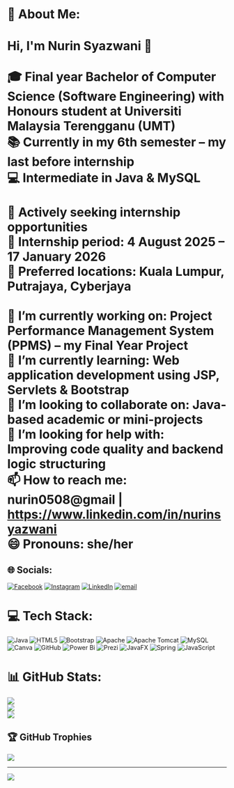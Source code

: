 # 💫 About Me:
# Hi, I'm Nurin Syazwani 👋<br><br>🎓 Final year Bachelor of Computer Science (Software Engineering) with Honours student at Universiti Malaysia Terengganu (UMT) <br>📚 Currently in my 6th semester – my last before internship  <br>💻 Intermediate in Java & MySQL<br><br>🌟 **Actively seeking internship opportunities**<br>📅 Internship period: **4 August 2025 – 17 January 2026**  <br>📍 Preferred locations: **Kuala Lumpur, Putrajaya, Cyberjaya**<br><br>🔭 I’m currently working on: Project Performance Management System (PPMS) – my Final Year Project  <br>🌱 I’m currently learning: Web application development using JSP, Servlets & Bootstrap  <br>👯 I’m looking to collaborate on: Java-based academic or mini-projects  <br>🤔 I’m looking for help with: Improving code quality and backend logic structuring  <br>📫 How to reach me: nurin0508@gmail | https://www.linkedin.com/in/nurinsyazwani<br>😄 Pronouns: she/her 


## 🌐 Socials:
[![Facebook](https://img.shields.io/badge/Facebook-%231877F2.svg?logo=Facebook&logoColor=white)](https://facebook.com/NurinSyazwani) [![Instagram](https://img.shields.io/badge/Instagram-%23E4405F.svg?logo=Instagram&logoColor=white)](https://instagram.com/nrin_syaz) [![LinkedIn](https://img.shields.io/badge/LinkedIn-%230077B5.svg?logo=linkedin&logoColor=white)](https://linkedin.com/in/nurinsyazwani) [![email](https://img.shields.io/badge/Email-D14836?logo=gmail&logoColor=white)](mailto:nurin0508@gmail.com) 

# 💻 Tech Stack:
![Java](https://img.shields.io/badge/java-%23ED8B00.svg?style=for-the-badge&logo=openjdk&logoColor=white) ![HTML5](https://img.shields.io/badge/html5-%23E34F26.svg?style=for-the-badge&logo=html5&logoColor=white) ![Bootstrap](https://img.shields.io/badge/bootstrap-%238511FA.svg?style=for-the-badge&logo=bootstrap&logoColor=white) ![Apache](https://img.shields.io/badge/apache-%23D42029.svg?style=for-the-badge&logo=apache&logoColor=white) ![Apache Tomcat](https://img.shields.io/badge/apache%20tomcat-%23F8DC75.svg?style=for-the-badge&logo=apache-tomcat&logoColor=black) ![MySQL](https://img.shields.io/badge/mysql-4479A1.svg?style=for-the-badge&logo=mysql&logoColor=white) ![Canva](https://img.shields.io/badge/Canva-%2300C4CC.svg?style=for-the-badge&logo=Canva&logoColor=white) ![GitHub](https://img.shields.io/badge/github-%23121011.svg?style=for-the-badge&logo=github&logoColor=white) ![Power Bi](https://img.shields.io/badge/power_bi-F2C811?style=for-the-badge&logo=powerbi&logoColor=black) ![Prezi](https://img.shields.io/badge/Prezi-%23000000.svg?style=for-the-badge&logo=Prezi&logoColor=white) ![JavaFX](https://img.shields.io/badge/javafx-%23FF0000.svg?style=for-the-badge&logo=javafx&logoColor=white) ![Spring](https://img.shields.io/badge/spring-%236DB33F.svg?style=for-the-badge&logo=spring&logoColor=white) ![JavaScript](https://img.shields.io/badge/javascript-%23323330.svg?style=for-the-badge&logo=javascript&logoColor=%23F7DF1E)
# 📊 GitHub Stats:
![](https://github-readme-stats.vercel.app/api?username=nurynsyaz&theme=tokyonight&hide_border=false&include_all_commits=true&count_private=true)<br/>
![](https://nirzak-streak-stats.vercel.app/?user=nurynsyaz&theme=tokyonight&hide_border=false)<br/>
![](https://github-readme-stats.vercel.app/api/top-langs/?username=nurynsyaz&theme=tokyonight&hide_border=false&include_all_commits=true&count_private=true&layout=compact)

## 🏆 GitHub Trophies
![](https://github-profile-trophy.vercel.app/?username=nurynsyaz&theme=tokyonight&no-frame=false&no-bg=true&margin-w=4)

---
[![](https://visitcount.itsvg.in/api?id=nurynsyaz&icon=0&color=1)](https://visitcount.itsvg.in)

<!-- Proudly created with GPRM ( https://gprm.itsvg.in ) -->
